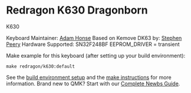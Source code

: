 # Redragon K630 Dragonborn

K630

Keyboard Maintainer: [Adam Honse](https://github.com/CalcProgrammer1)
Based on Kemove DK63 by: [Stephen Peery](https://github.com/smp4488)
Hardware Supported: SN32F248BF
EEPROM_DRIVER = transient

Make example for this keyboard (after setting up your build environment):

    make redragon/k630:default

See the [build environment setup](https://docs.qmk.fm/#/getting_started_build_tools) and the [make instructions](https://docs.qmk.fm/#/getting_started_make_guide) for more information. Brand new to QMK? Start with our [Complete Newbs Guide](https://docs.qmk.fm/#/newbs).
